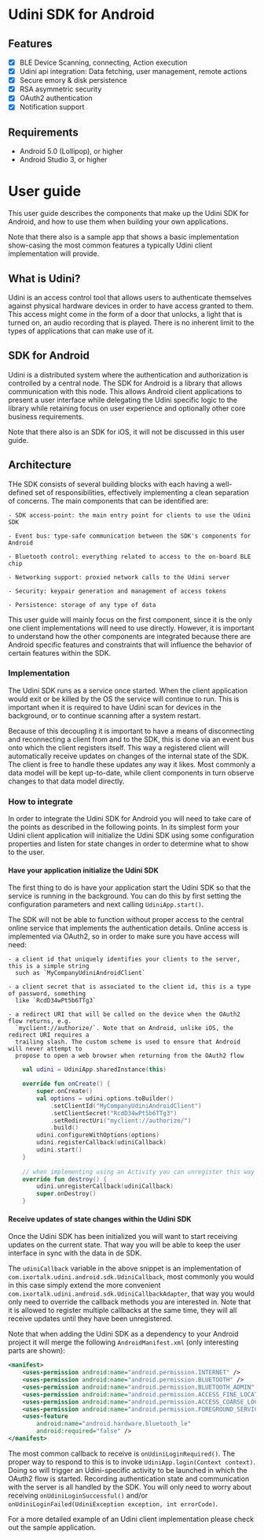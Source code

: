 # Udini SDK for Android

## Features

- [x] BLE Device Scanning, connecting, Action execution
- [x] Udini api integration: Data fetching, user management, remote actions
- [x] Secure emory & disk persistence
- [x] RSA asymmetric security
- [x] OAuth2 authentication
- [x] Notification support

## Requirements

- Android 5.0 (Lollipop), or higher
- Android Studio 3, or higher

# User guide

This user guide describes the components that make up the Udini SDK for Android, and how to
use them when building your own applications.

Note that there also is a sample app that shows a basic implementation show-casing the most common
features a typically Udini client implementation will provide.

## What is Udini?

Udini is an access control tool that allows users to authenticate themselves against physical
hardware devices in order to have access granted to them. This access might come in the form of
a door that unlocks, a light that is turned on, an audio recording that is played. There is
no inherent limit to the types of applications that can make use of it.

## SDK for Android

Udini is a distributed system where the authentication and authorization is controlled by a central
node. The SDK for Android is a library that allows communication with this node. This allows
Android client applications to present a user interface while delegating the Udini specific
logic to the library while retaining focus on user experience and optionally other core business
requirements.

Note that there also is an SDK for iOS, it will not be discussed in this user guide.

## Architecture

THe SDK consists of several building blocks with each having a well-defined set of responsibilities, 
effectively implementing a clean separation of concerns. The main components that can be identified
are:

    - SDK access-point: the main entry point for clients to use the Udini SDK

    - Event bus: type-safe communication between the SDK's components for Android

    - Bluetooth control: everything related to access to the on-board BLE chip
    
    - Networking support: proxied network calls to the Udini server
    
    - Security: keypair generation and management of access tokens
    
    - Persistence: storage of any type of data

This user guide will mainly focus on the first component, since it is the only one client 
implementations will need to use directly. However, it is important to understand how the other
components are integrated because there are Android specific features and constraints that will
influence the behavior of certain features within the SDK.

### Implementation

The Udini SDK runs as a service once started. When the client application would exit or be killed
by the OS the service will continue to run. This is important when it is required to have Udini
scan for devices in the background, or to continue scanning after a system restart.

Because of this decoupling it is important to have a means of disconnecting and reconnecting a 
client from and to the SDK, this is done via an event bus onto which the client registers itself.
This way a registered client will automatically receive updates on changes of the internal state
of the SDK. The client is free to handle these updates any way it likes. Most commonly a data
model will be kept up-to-date, while client components in turn observe changes to that data model
directly. 

### How to integrate

In order to integrate the Udini SDK for Android you will need to take care of the points as 
described in the following points. In its simplest form your Udini client application will
initialize the Udini SDK using some configuration properties and listen for state changes
in order to determine what to show to the user.

#### Have your application initialize the Udini SDK

The first thing to do is have your application start the Udini SDK so that the service is running
in the background. You can do this by first setting the configuration parameters and next calling
`UdiniApp.start()`.

The SDK will not be able to function without proper access to the central online service that 
implements the authentication details. Online access is implemented via OAuth2, so in order to
make sure you have access will need:

    - a client id that uniquely identifies your clients to the server, this is a simple string
      such as `MyCompanyUdiniAndroidClient`
    
    - a client secret that is associated to the client id, this is a type of password, something 
      like `RcdD34wPt5b6TTg3`
    
    - a redirect URI that will be called on the device when the OAuth2 flow returns, e.g.
      `myclient://authorize/`. Note that on Android, unlike iOS, the redirect URI requires a 
      trailing slash. The custom scheme is used to ensure that Android will never attempt to
      propose to open a web browser when returning from the OAuth2 flow

```kotlin
    val udini = UdiniApp.sharedInstance(this)

    override fun onCreate() {
        super.onCreate()
        val options = udini.options.toBuilder()
            .setClientId("MyCompanyUdiniAndroidClient")
            .setClientSecret("RcdD34wPt5b6TTg3")
            .setRedirectUri("myclient://authorize/")
            .build()
        udini.configureWithOptions(options)
        udini.registerCallback(udiniCallback)
        udini.start()
    }
    
    // when implementing using an Activity you can unregister this way
    override fun destroy() {
        udini.unregisterCallback(udiniCallback)
        super.onDestroy()
    }
```

#### Receive updates of state changes within the Udini SDK

Once the Udini SDK has been initialized you will want to start receiving updates on the current
state. That way you will be able to keep the user interface in sync with the data in de SDK.

The `udiniCallback` variable in the above snippet is an implementation of 
`com.ixortalk.udini.android.sdk.UdiniCallback`, most commonly you would in this case simply
extend the more convenient `com.ixortalk.udini.android.sdk.UdiniCallbackAdapter`, that way
you would only need to override the callback methods you are interested in.
Note that it is allowed to register multiple callbacks at the same time, they will all receive
updates until they have been unregistered.

Note that when adding the Udini SDK as a dependency to your Android project it will merge the 
following `AndroidManifest.xml` (only interesting parts are shown):

```xml
<manifest>
    <uses-permission android:name="android.permission.INTERNET" />
    <uses-permission android:name="android.permission.BLUETOOTH" />
    <uses-permission android:name="android.permission.BLUETOOTH_ADMIN" />
    <uses-permission android:name="android.permission.ACCESS_FINE_LOCATION" />
    <uses-permission android:name="android.permission.ACCESS_COARSE_LOCATION" />
    <uses-permission android:name="android.permission.FOREGROUND_SERVICE" />
    <uses-feature
        android:name="android.hardware.bluetooth_le"
        android:required="false" />
</manifest>
```

The most common callback to receive is `onUdiniLoginRequired()`. The proper way to respond to this
is to invoke `UdiniApp.login(Context context)`. Doing so will trigger an Udini-specific activity to 
be launched in which the OAuth2 flow is started. Recording authentication state and communication
with the server is all handled by the SDK. You will only need to worry about receiving
`onUdiniLoginSuccessful()` and/or `onUdiniLoginFailed(UdiniException exception, int errorCode)`.

For a more detailed example of an Udini client implementation please check out the sample 
application.
